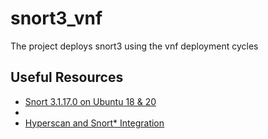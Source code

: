 # snort3_vnf
The project deploys snort3 using the vnf deployment cycles

## Useful Resources

- [Snort 3.1.17.0 on Ubuntu 18 & 20](https://snort-org-site.s3.amazonaws.com/production/document_files/files/000/011/074/original/Snort_3_on_Ubuntu_18_and_20.pdf?X-Amz-Algorithm=AWS4-HMAC-SHA256&X-Amz-Credential=AKIAU7AK5ITMGOEV4EFM%2F20220105%2Fus-east-1%2Fs3%2Faws4_request&X-Amz-Date=20220105T165236Z&X-Amz-Expires=172800&X-Amz-SignedHeaders=host&X-Amz-Signature=1cf25c749b4999d673d33f40b11d6d82a2c347069818e443b0cb788dc073d322)
- 
- [Hyperscan and Snort* Integration](https://www.intel.com/content/www/us/en/developer/articles/technical/hyperscan-and-snort-integration.html)
